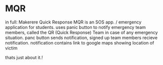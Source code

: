 # MQR
in full: Makerere Quick Response 
MQR is an SOS app. / emergency application for students. 
uses panic button to notify emergency team members, called the QR (Quick Response) Team in case of any emergency situation.
panc button sends notification,
signed up team members recieve notification.
notification contains link to google maps showing location of victim



thats just about it.!

